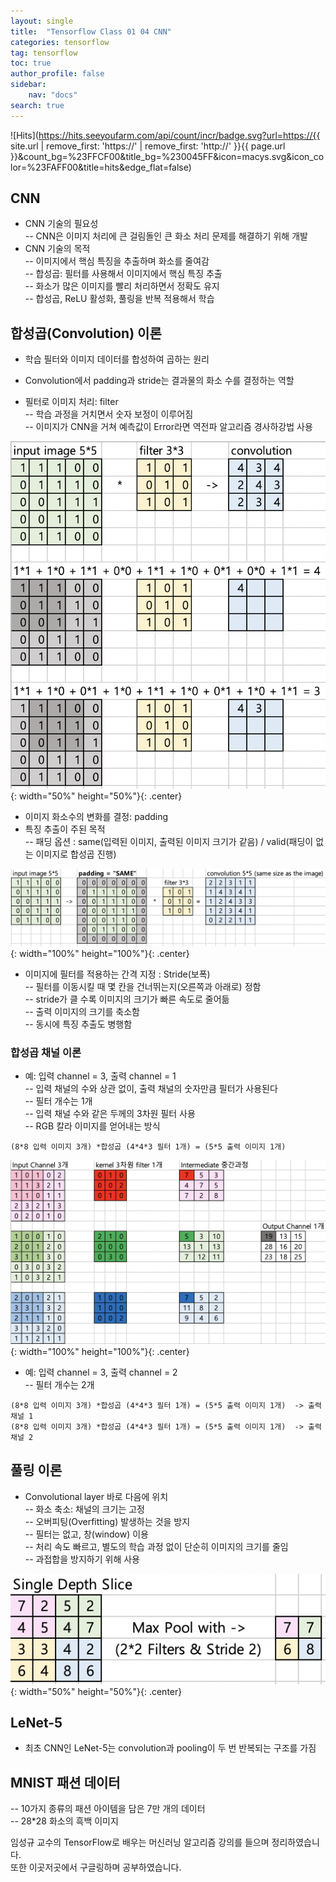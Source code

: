 ```yaml
---
layout: single
title:  "Tensorflow Class 01 04 CNN"
categories: tensorflow
tag: tensorflow
toc: true
author_profile: false
sidebar:
    nav: "docs"
search: true
---
```


![Hits](https://hits.seeyoufarm.com/api/count/incr/badge.svg?url=https://{{ site.url | remove_first: 'https://' | remove_first: 'http://' }}{{ page.url }}&count_bg=%23FFCF00&title_bg=%230045FF&icon=macys.svg&icon_color=%23FAFF00&title=hits&edge_flat=false)

## CNN  
- CNN 기술의 필요성  
-- CNN은 이미지 처리에 큰 걸림돌인 큰 화소 처리 문제를 해결하기 위해 개발  
- CNN 기술의 목적  
-- 이미지에서 핵심 특징을 추출하며 화소를 줄여감  
-- 합성곱: 필터를 사용해서 이미지에서 핵심 특징 추출  
-- 화소가 많은 이미지를 빨리 처리하면서 정확도 유지  
-- 합성곱, ReLU 활성화, 풀링을 반복 적용해서 학습  

## 합성곱(Convolution) 이론  
- 학습 필터와 이미지 데이터를 합성하여 곱하는 원리  
- Convolution에서 padding과 stride는 결과물의 화소 수를 결정하는 역할  

- 필터로 이미지 처리: filter  
-- 학습 과정을 거치면서 숫자 보정이 이루어짐  
-- 이미지가 CNN을 거쳐 예측값이 Error라면 역전파 알고리즘 경사하강법 사용  

![tensor_class_01_04_01](/images/2022-01-08-tensorflow_class_01_04/tensor_class_01_04_01.png){: width="50%" height="50%"}{: .center}

- 이미지 화소수의 변화를 결정: padding  
- 특징 추출이 주된 목적  
-- 패딩 옵션 : same(입력된 이미지, 출력된 이미지 크기가 같음) / valid(패딩이 없는 이미지로 합성곱 진행)  

![tensor_class_01_04_02](/images/2022-01-08-tensorflow_class_01_04/tensor_class_01_04_02.png){: width="100%" height="100%"}{: .center}

- 이미지에 필터를 적용하는 간격 지정 : Stride(보폭)  
-- 필터를 이동시킬 때 몇 칸을 건너뛰는지(오른쪽과 아래로) 정함  
-- stride가 클 수록 이미지의 크기가 빠른 속도로 줄어듦  
-- 출력 이미지의 크기를 축소함  
-- 동시에 특징 추출도 병행함  

### 합성곱 채널 이론  
- 예: 입력 channel = 3, 출력 channel = 1  
-- 입력 채널의 수와 상관 없이, 출력 채널의 숫자만큼 필터가 사용된다  
-- 필터 개수는 1개  
-- 입력 채널 수와 같은 두께의 3차원 필터 사용  
-- RGB 칼라 이미지를 얻어내는 방식  

>  
```
(8*8 입력 이미지 3개) *합성곱 (4*4*3 필터 1개) = (5*5 출력 이미지 1개)
```  

![tensor_class_01_04_03](/images/2022-01-08-tensorflow_class_01_04/tensor_class_01_04_03.png){: width="100%" height="100%"}{: .center}  

- 예: 입력 channel = 3, 출력 channel = 2  
-- 필터 개수는 2개  

>  
```
(8*8 입력 이미지 3개) *합성곱 (4*4*3 필터 1개) = (5*5 출력 이미지 1개)  -> 출력 채널 1  
(8*8 입력 이미지 3개) *합성곱 (4*4*3 필터 1개) = (5*5 출력 이미지 1개)  -> 출력 채널 2  
```  

## 풀링 이론  
- Convolutional layer 바로 다음에 위치  
-- 화소 축소: 채널의 크기는 고정  
-- 오버피팅(Overfitting) 발생하는 것을 방지  
-- 필터는 없고, 창(window) 이용  
-- 처리 속도 빠르고, 별도의 학습 과정 없이 단순히 이미지의 크기를 줄임  
-- 과접합을 방지하기 위해 사용  

![tensor_class_01_04_04](/images/2022-01-08-tensorflow_class_01_04/tensor_class_01_04_04.png){: width="50%" height="50%"}{: .center}   

## LeNet-5  
- 최초 CNN인 LeNet-5는 convolution과 pooling이 두 번 반복되는 구조를 가짐  

## MNIST 패션 데이터  
-- 10가지 종류의 패션 아이템을 담은 7만 개의 데이터  
-- 28*28 화소의 흑백 이미지  

임성규 교수의 TensorFlow로 배우는 머신러닝 알고리즘 강의를 들으며 정리하였습니다.  
또한 이곳저곳에서 구글링하며 공부하였습니다.  
